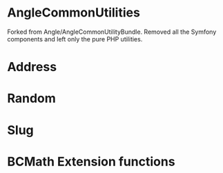 AngleCommonUtilities
========================

Forked from Angle/AngleCommonUtilityBundle. Removed all the Symfony components and left only the pure PHP utilities.

# Address

# Random

# Slug

# BCMath Extension functions